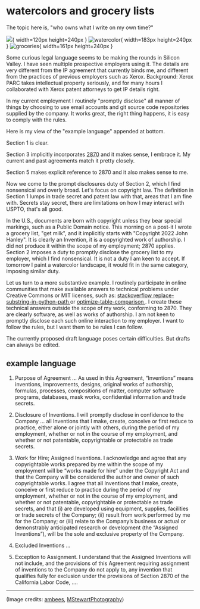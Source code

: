 
# watercolors and grocery lists

The topic here is, "who owns what I write on my own time?"

![](https://img.spacergif.org/v1/120x240//spacer.png){ width=120px height=240px }
![watercolor](https://live.staticflickr.com/4124/5009366792_011761c8c5_m_d.jpg){ width=183px height=240px }
![groceries](https://live.staticflickr.com/6098/6258799885_aeee0a448d_m_d.jpg){ width=161px height=240px }</div>

Some curious legal language seems to be making the rounds in Silicon Valley.
I have seen multiple prospective employers using it.
The details are very different from the IP agreement that currently binds me,
and different from the practices of previous employers such as Xerox.
Background: Xerox PARC takes intellectual property seriously, and for
many hours I collaborated with Xerox patent attorneys to get IP details right.

In my current employment I routinely "promptly disclose" all
manner of things by choosing to use email accounts and git
source code repositories supplied by the company. It works great,
the right thing happens, it is easy to comply with the rules.

Here is my view of the "example language" appended at bottom.

Section 1 is clear.

Section 3 implicitly incorporates
[2870](https://leginfo.legislature.ca.gov/faces/codes_displaySection.xhtml?lawCode=LAB&sectionNum=2870)
and it makes sense, I embrace it. My current and past agreements match it pretty closely.

Section 5 makes explicit reference to 2870 and it also makes sense to me.

Now we come to the prompt disclosures duty of Section 2, which I
find nonsensical and overly broad. Let's focus on copyright law.
The definition in Section 1 lumps in trade secret and patent law
with that, areas that I am fine with. Secrets stay secret, there
are limitations on how I may interact with USPTO, that's all good.

In the U.S., documents are born with copyright unless they bear
special markings, such as a Public Domain notice. This morning on
a post-it I wrote a grocery list, "get milk", and it implicitly
starts with "Copyright 2022 John Hanley". It is clearly an
Invention, it is a copyrighted work of authorship. I did not
produce it within the scope of my employment; 2870 applies.
Section 2 imposes a duty to promptly disclose the grocery list
to my employer, which I find nonsensical. It is not a duty I am
keen to accept. If tomorrow I paint a watercolor landscape, it
would fit in the same category, imposing similar duty.

Let us turn to a more substantive example. I routinely
participate in online communities that make available answers
to technical problems under Creative Commons or MIT licenses, such as:
[stackoverflow replace-substring-in-python-path
](https://stackoverflow.com/questions/53399765/how-can-i-replace-a-substring-in-a-python-pathlib-path/53402008#53402008)
or
[optimize-table-comparison
](https://stackoverflow.com/a/56202141/8431111). I create these
technical answers outside the scope of my work, conforming to 2870.
They are clearly software, as well as works of authorship.
I am not keen to promptly disclose each such online interaction to my
employer. I want to follow the rules, but I want them to be rules I can follow.

The currently proposed draft language poses certain difficulties.
But drafts can always be edited.

## example language

1. Purpose of Agreement
... As used in this Agreement, “Inventions” means inventions, improvements,
designs, original works of authorship, formulas, processes, compositions of matter,
computer software programs, databases, mask works, confidential information and trade secrets.

2. Disclosure of Inventions.
I will promptly disclose in confidence to the Company ... all Inventions that I make,
create, conceive or first reduce to practice, either alone or jointly with others,
during the period of my employment, whether or not in the course of my employment,
and whether or not patentable, copyrightable or protectable as trade secrets.

3. Work for Hire; Assigned Inventions.
I acknowledge and agree that any copyrightable works prepared by me
within the scope of my employment will be “works made for hire” under the Copyright Act
and that the Company will be considered the author and owner of such copyrightable works.
I agree that all Inventions that I make, create, conceive or first reduce to practice
during the period of my employment, whether or not in the course of my employment,
and whether or not patentable, copyrightable or protectable as trade secrets,
and that (i) are developed using equipment, supplies, facilities or trade secrets of
the Company; (ii) result from work performed by me for the Company;
or (iii) relate to the Company’s business or actual or demonstrably anticipated research
or development (the “Assigned Inventions”), will be the sole and exclusive property of the Company.

4. Excluded Inventions ...

5. Exception to Assignment.
I understand that the Assigned Inventions will not include,
and the provisions of this Agreement requiring assignment of inventions to the Company
do not apply to, any invention that qualifies fully for exclusion under
the provisions of Section 2870 of the California Labor Code, ....

----
(Image credits:
[ambees](https://www.flickr.com/photos/26317185@N04/5009366792/sizes/l/),
[MStewartPhotography](https://www.flickr.com/photos/mstewartphotography/6258799885/sizes/l/))
